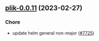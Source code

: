 

## [plik-0.0.11](https://github.com/succelle/charts/compare/plik-0.0.10...plik-0.0.11) (2023-02-27)

### Chore

- update helm general non-major ([#7725](https://github.com/succelle/charts/issues/7725))
  
  